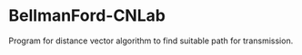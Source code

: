 # BellmanFord-CNLab

Program for distance vector algorithm to find suitable path for transmission.

